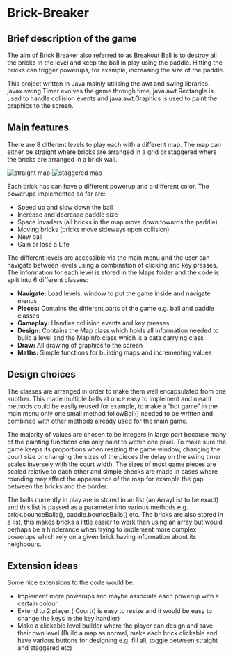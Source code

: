 # Brick-Breaker


## Brief description of the game

The aim of Brick Breaker also referred to as Breakout Ball is to destroy all the bricks in the level and keep the ball in play using the paddle. Hitting the bricks can trigger powerups, for example, increasing the size of the paddle.

This project written in Java mainly utilising the awt and swing libraries. javax.swing.Timer evolves the game through time, java.awt.Rectangle is used to handle collision events and java.awt.Graphics is used to paint the graphics to the screen. 

## Main features

There are 8 different levels to play each with a different map. The map can either be straight where bricks are arranged in a grid or staggered where the bricks are arranged in a brick wall.

![straight map](https://github.com/asmithfrommany/Brick-Breaker/tree/main/ImagesForGitHub/straight.png)
![staggered map](https://github.com/asmithfrommany/Brick-Breaker/tree/main/ImagesForGitHub/staggered.png)

Each brick has can have a different powerup and a different color. The powerups implemented so far are:

* Speed up and slow down the ball
* Increase and decrease paddle size
* Space invaders	(all bricks in the map move down towards the paddle)
* Moving bricks		(bricks move sideways upon collision)
* New ball
* Gain or lose a Life

The different levels are accessible via the main menu and the user can navigate between levels using a combination of clicking and key presses. The information for each level is stored in the Maps folder and the code is split into 6 different classes:

*  **Navigate:**	Load levels, window to put the game inside and navigate menus
*  **Pieces:**		Contains the different parts of the game e.g. ball and paddle classes
*  **Gameplay:**	Handles collision events and key presses
*  **Design:**		Contains the Map class which holds all information needed to build a level and the MapInfo class which is a data carrying class
*  **Draw:**		All drawing of graphics to the screen
*  **Maths:**		Simple functions for building maps and incrementing values

## Design choices

The classes are arranged in order to make them well encapsulated from one another. This made multiple balls at once easy to implement and meant methods could be easily reused for example, to make a “bot game” in the main menu only one small method followBall() needed to be written and combined with other methods already used for the main game.

The majority of values are chosen to be integers in large part because many of the painting functions can only paint to within one pixel. To make sure the game keeps its proportions when resizing the game window, changing the court size or changing the sizes of the pieces the delay on the swing timer scales inversely with the court width. The sizes of most game pieces are scaled relative to each other and simple checks are made in cases where rounding may affect the appearance of the map for example the gap between the bricks and the border.

The balls currently in play are in stored in an list (an ArrayList to be exact) and this list is passed as a parameter into various methods e.g. brick.bounceBalls(), paddle.bounceBalls() etc. The bricks are also stored in a list, this makes bricks a little easier to work than using an array but would perhaps be a hinderance when trying to implement more complex powerups which rely on a given brick having information about its neighbours.

## Extension ideas

Some nice extensions to the code would be: 

* Implement more powerups and maybe associate each powerup with a certain colour
* Extend to 2 player ( Court() is easy to resize and it would be easy to change the keys in the key handler)
* Make a clickable level builder where the player can design and save their own level (Build a map as normal, make each brick clickable and have various buttons for designing e.g. fill all, toggle between straight and staggered etc)

